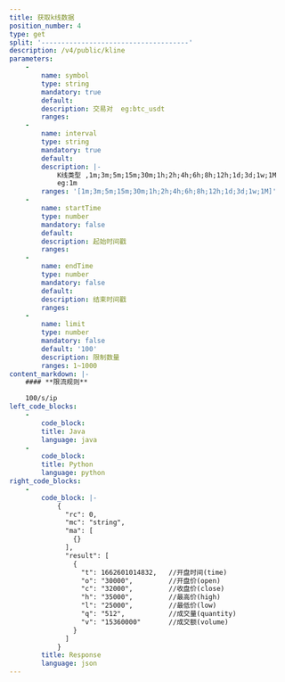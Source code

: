 ```yaml
---
title: 获取k线数据
position_number: 4
type: get
split: '-------------------------------------'
description: /v4/public/kline
parameters:
    -
        name: symbol
        type: string
        mandatory: true
        default:
        description: 交易对  eg:btc_usdt
        ranges:
    -
        name: interval
        type: string
        mandatory: true
        default:
        description: |-
            K线类型 ,1m;3m;5m;15m;30m;1h;2h;4h;6h;8h;12h;1d;3d;1w;1M
            eg:1m
        ranges: '[1m;3m;5m;15m;30m;1h;2h;4h;6h;8h;12h;1d;3d;1w;1M]'
    -
        name: startTime
        type: number
        mandatory: false
        default:
        description: 起始时间戳
        ranges:
    -
        name: endTime
        type: number
        mandatory: false
        default:
        description: 结束时间戳
        ranges:
    -
        name: limit
        type: number
        mandatory: false
        default: '100'
        description: 限制数量
        ranges: 1~1000
content_markdown: |-
    #### **限流规则**

    100/s/ip
left_code_blocks:
    -
        code_block:
        title: Java
        language: java
    -
        code_block:
        title: Python
        language: python
right_code_blocks:
    -
        code_block: |-
            {
              "rc": 0,
              "mc": "string",
              "ma": [
                {}
              ],
              "result": [
                {
                  "t": 1662601014832,   //开盘时间(time)
                  "o": "30000",         //开盘价(open)
                  "c": "32000",         //收盘价(close)
                  "h": "35000",         //最高价(high)
                  "l": "25000",         //最低价(low)
                  "q": "512",           //成交量(quantity)
                  "v": "15360000"       //成交额(volume)
                }
              ]
            }
        title: Response
        language: json
---
```

